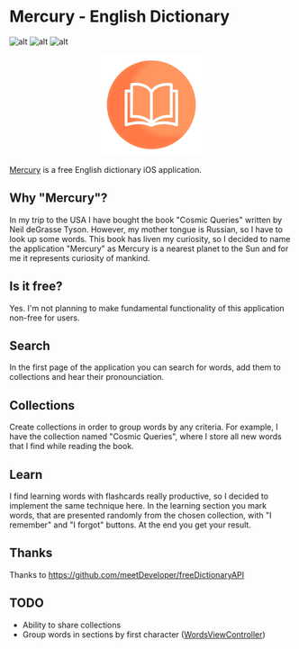 # Mercury - English Dictionary

![alt](https://img.shields.io/badge/license-GPL%20v3.0-green)
![alt](https://img.shields.io/github/languages/top/SkullMag/Mercury)
![alt](https://img.shields.io/badge/iOS-%3E14.1-brightgreen)

<p align="center">
  <img src="https://github.com/SkullMag/Mercury/blob/main/Definitions/Assets.xcassets/AppIcon.appiconset/180.png" />
</p>

<a href='https://apps.apple.com/ru/app/mercury-english-dictionary/id1585355397?l=en'>Mercury</a> is a free English dictionary iOS application. <br/>

## Why "Mercury"? 
In my trip to the USA I have bought the book "Cosmic Queries" written by Neil deGrasse Tyson. However, my mother tongue is Russian, 
so I have to look up some words. This book has liven my curiosity, so I decided to name the application "Mercury" as Mercury is a nearest planet to the Sun
and for me it represents curiosity of mankind.

## Is it free?
Yes. I'm not planning to make fundamental functionality of this application non-free for users.

## Search
In the first page of the application you can search for words, add them to collections and hear their pronounciation.

## Collections
Create collections in order to group words by any criteria. For example, I have the collection named "Cosmic Queries", 
where I store all new words that I find while reading the book.

## Learn
I find learning words with flashcards really productive, so I decided to implement the same technique here. In the learning section you mark words, 
that are presented randomly from the chosen collection, with "I remember" and "I forgot" buttons. At the end you get your result.

## Thanks
Thanks to https://github.com/meetDeveloper/freeDictionaryAPI

## TODO
* Ability to share collections
* Group words in sections by first character (<a href="https://github.com/SkullMag/Mercury/blob/main/Definitions/Controller/WordsViewController.swift">WordsViewController</a>)
